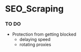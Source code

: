 # SEO_Scraping
 
### TO DO
* Protection from getting blocked
  * delaying speed
  * rotating proxies